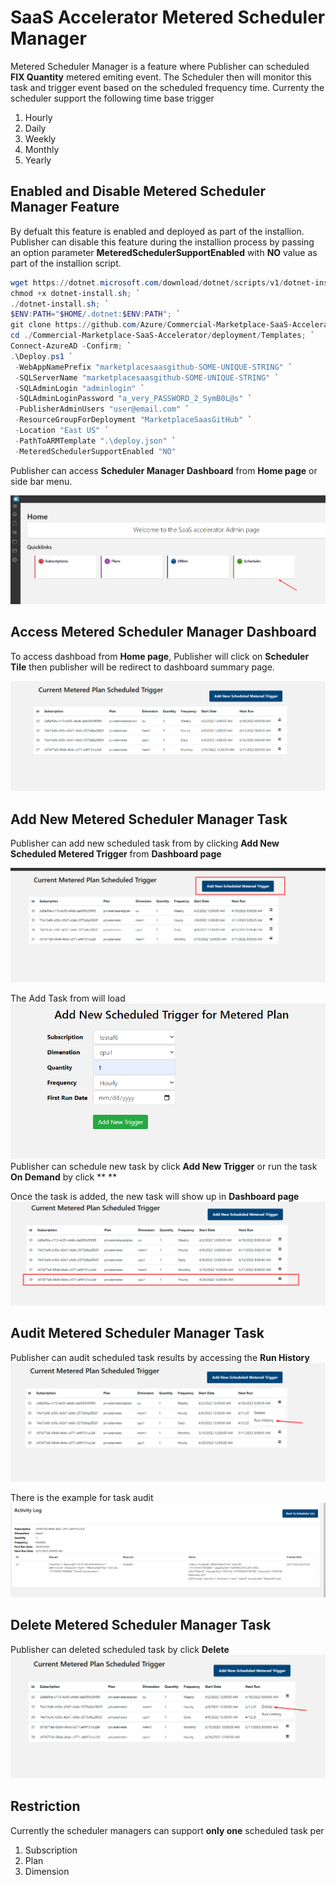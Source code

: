 # SaaS Accelerator Metered Scheduler Manager 
Metered Scheduler Manager is a feature where Publisher can scheduled **FIX Quantity** metered emiting event. The Scheduler then will monitor this task and trigger event based on the scheduled frequency time. Currenty the scheduler support the following time base trigger
1. Hourly
1. Daily
1. Weekly
1. Monthly
1. Yearly
## Enabled and Disable Metered Scheduler Manager Feature
By defualt this feature is enabled and deployed as part of the installion. Publisher can disable this feature during the installion process by passing an option parameter **MeteredSchedulerSupportEnabled** with **NO** value as part of the installion script. 

``` powershell
wget https://dotnet.microsoft.com/download/dotnet/scripts/v1/dotnet-install.sh; `
chmod +x dotnet-install.sh; `
./dotnet-install.sh; `
$ENV:PATH="$HOME/.dotnet:$ENV:PATH"; `
git clone https://github.com/Azure/Commercial-Marketplace-SaaS-Accelerator.git -b 5.0.0 --depth 1; `
cd ./Commercial-Marketplace-SaaS-Accelerator/deployment/Templates; `
Connect-AzureAD -Confirm; `
.\Deploy.ps1 `
 -WebAppNamePrefix "marketplacesaasgithub-SOME-UNIQUE-STRING" `
 -SQLServerName "marketplacesaasgithub-SOME-UNIQUE-STRING" `
 -SQLAdminLogin "adminlogin" `
 -SQLAdminLoginPassword "a_very_PASSWORD_2_SymB0L@s" `
 -PublisherAdminUsers "user@email.com" `
 -ResourceGroupForDeployment "MarketplaceSaasGitHub" `
 -Location "East US" `
 -PathToARMTemplate ".\deploy.json" `
 -MeteredSchedulerSupportEnabled "NO"
 ```

 Publisher can access **Scheduler Manager Dashboard** from **Home page** or side bar menu.

![home](./images/scheduler-home.png)

## Access Metered Scheduler Manager Dashboard
To access dashboad from **Home page**, Publisher will click on **Scheduler Tile** then publisher will be redirect to dashboard summary page.

![dashboard](./images/scheduler-dashboard.png)
## Add New Metered Scheduler Manager Task
Publisher can add new scheduled task from by clicking **Add New Scheduled Metered Trigger** from **Dashboard page**

![add-task-1](./images/scheduler-add1.png)

The Add Task from will load
![add-task-2](./images/scheduler-add2.png)
Publisher can schedule new task by click **Add New Trigger** or run the task **On Demand** by click ** **

Once the task is added, the new task will show up in **Dashboard page**
![add-task-2](./images/scheduler-add3.png)


## Audit Metered Scheduler Manager Task
Publisher can audit scheduled task results by accessing the **Run History**
![audit-task-1](./images/scheduler-audit1.png)

There is the example for task audit
![audit-task-2](./images/scheduler-audit2.png)

## Delete Metered Scheduler Manager Task
Publisher can deleted scheduled task by click **Delete**
![delete-task-1](./images/scheduler-delete.png)

## Restriction
Currently the scheduler managers can support **only one** scheduled task per
1. Subscription
1. Plan
1. Dimension




